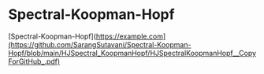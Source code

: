 # Spectral-Koopman-Hopf
[Spectral-Koopman-Hopf](https://example.com](https://github.com/SarangSutavani/Spectral-Koopman-Hopf/blob/main/HJSpectral_KoopmanHopf/HJSpectralKoopmanHopf__CopyForGitHub_.pdf)
